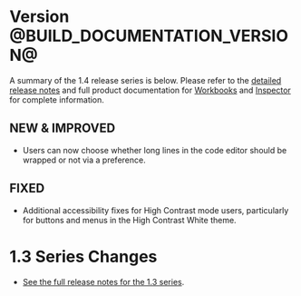 # Version @BUILD_DOCUMENTATION_VERSION@

A summary of the 1.4 release series is below. Please refer to the
[detailed release notes][docs-detailed-release-notes] and full
product documentation for [Workbooks][docs-workbooks] and
[Inspector][docs-inspector] for complete information.

## NEW & IMPROVED

* Users can now choose whether long lines in the code editor should be
  wrapped or not via a preference.

## FIXED

* Additional accessibility fixes for High Contrast mode users, particularly
  for buttons and menus in the High Contrast White theme.

# 1.3 Series Changes

* [See the full release notes for the 1.3 series][13-series].

[docs-workbooks]: https://developer.xamarin.com/guides/cross-platform/workbooks/
[docs-inspector]: https://developer.xamarin.com/guides/cross-platform/inspector/
[docs-detailed-release-notes]: https://developer.xamarin.com/releases/interactive/interactive-1.4/
[13-series]: https://developer.xamarin.com/releases/interactive/interactive-1.3
